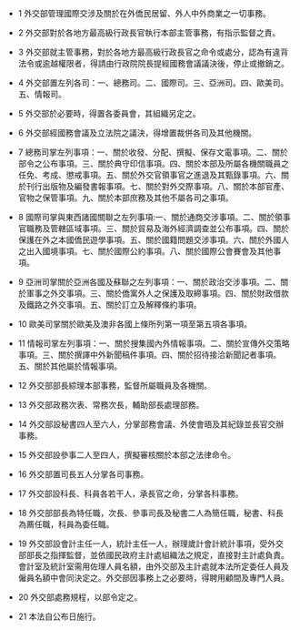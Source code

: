 * 1 外交部管理國際交涉及關於在外僑民居留、外人中外商業之一切事務。

* 2 外交部對於各地方最高級行政長官執行本部主管事務，有指示監督之責。

* 3 外交部就主管事務，對於各地方最高級行政長官之命令或處分，認為有違背法令或逾越權限者，得請由行政院院長提經國務會議議決後，停止或撤銷之。

* 4 外交部置左列各司：一、總務司。二、國際司。三、亞洲司。四、歐美司。五、情報司。

* 5 外交部於必要時，得置各委員會，其組織另定之。

* 6 外交部經國務會議及立法院之議決，得增置裁併各司及其他機關。

* 7 總務司掌左列事項：一、關於收發、分配、撰擬、保存文電事項。二、關於部令之公布事項。三、關於典守印信事項。四、關於本部及所屬各機關職員之任免、考成、懲戒事項。五、關於外交官領事官之進退及其甄錄事項。六、關於刊行出版物及編發書報事項。七、關於對外交際事項。八、關於本部官產、官物之保管事項。九、關於本部庶務及其他不屬各司之事項。

* 8 國際司掌與東西諸國關聯之左列事項:一、關於通商交涉事項。二、關於領事官職務及管轄區域事項。三、關於貿易及海外經濟調查並公布事項。四、關於保護在外之本國僑民遊學事項。五、關於國籍問題交涉事項。六、關於外國人之出入國境事項。七、關於國際公約事項。八、關於國際公會賽會及其他事項。

* 9 亞洲司掌關於亞洲各國及蘇聯之左列事項：一、關於政治交涉事項。二、關於軍事之外交事項。三、關於僑寓外人之保護及取締事項。四、關於財政借款及鐵路之外交事項。五、關於訂立及解釋條約事項。

* 10 歐美司掌關於歐美及澳非各國上條所列第一項至第五項各事項。

* 11 情報司掌左列事項：一、關於搜集國內外情報事項。二、關於宣傳外交策略事項。三、關於撰譯中外新聞稿件事項。四、關於招待接洽新聞記者事項。五、關於其他屬於情報事項。

* 12 外交部部長綜理本部事務，監督所屬職員及各機關。

* 13 外交部政務次表、常務次長，輔助部長處理部務。

* 14 外交部設秘書四人至六人，分掌部務會議、外使會晤及其紀錄並長官交辦事務。

* 15 外交部設參事二人至四人，撰擬審核關於本部之法律命令。

* 16 外交部置司長五人分掌各司事務。

* 17 外交部設科長、科員各若干人，承長官之命，分掌各科事務。

* 18 外交部部長為特任職，次長、參事司長及秘書二人為簡任職，秘書、科長為薦任職，科員為委任職。

* 19 外交部設會計主任一人，統計主任一人，辦理歲計會計統計事項，受外交部部長之指揮監督，並依國民政府主計處組織法之規定，直接對主計處負責。會計室及統計室需用佐理人員名額，由外交部及主計處就本法所定委任人員及僱員名額中會同決定之。外交部因事務上之必要時，得聘用顧間及專門人員。

* 20 外交部處務規程，以部令定之。

* 21 本法自公布日施行。

